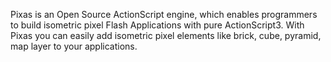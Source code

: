 Pixas is an Open Source ActionScript engine, which enables programmers to build isometric pixel Flash Applications with pure ActionScript3. With Pixas you can easily add isometric pixel elements like brick, cube, pyramid, map layer to your applications.